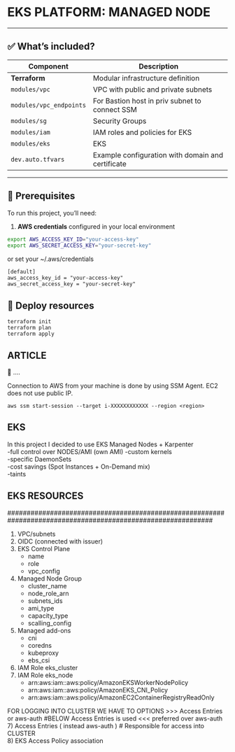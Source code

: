 #  EKS PLATFORM: MANAGED NODE

---

## ✅ What’s included?

| Component                   |  Description                                      |
|-----------------------------|---------------------------------------------------|
| **Terraform**               | Modular infrastructure definition                 |
| `modules/vpc`               | VPC with public and private subnets               |
| `modules/vpc_endpoints`     | For Bastion host in priv subnet to connect SSM    |
| `modules/sg`                | Security Groups                                   |
| `modules/iam`               | IAM roles and policies for EKS                    |
| `modules/eks`               | EKS                                               |
| `dev.auto.tfvars`           | Example configuration with domain and certificate |

---

## 🔧 Prerequisites

To run this project, you’ll need:

1. **AWS credentials** configured in your local environment    

```bash
export AWS_ACCESS_KEY_ID="your-access-key"
export AWS_SECRET_ACCESS_KEY="your-secret-key"
```

or set your ~/.aws/credentials  
```
[default]
aws_access_key_id = "your-access-key"
aws_secret_access_key = "your-secret-key"
```

## 🚀 Deploy resources  

```
terraform init
terraform plan
terraform apply
```

## ARTICLE  #########################################################################################################

🚀 ....

Connection to AWS from your machine is done by using SSM Agent. EC2 does not use public IP.
```
aws ssm start-session --target i-XXXXXXXXXXXX --region <region>
```

## EKS  #############################################################################################################
In this project I decided to use EKS Managed Nodes + Karpenter  
-full control over NODES/AMI (own AMI)
-custom kernels  
-specific DaemonSets  
-cost savings (Spot Instances + On-Demand mix)  
-taints  

## EKS RESOURCES  
#############################################################################################################
1) VPC/subnets  
1) OIDC  (connected with issuer)  
2) EKS Control Plane  
    - name  
    - role  
    - vpc_config  
4) Managed Node Group  
    - cluster_name  
    - node_role_arn  
    - subnets_ids  
    - ami_type  
    - capacity_type  
    - scalling_config  
6) Managed add-ons  
    - cni  
    - coredns  
    - kubeproxy  
    - ebs_csi  
7) IAM Role eks_cluster  
8) IAM Role eks_node  
   - arn:aws:iam::aws:policy/AmazonEKSWorkerNodePolicy  
   - arn:aws:iam::aws:policy/AmazonEKS_CNI_Policy  
   - arn:aws:iam::aws:policy/AmazonEC2ContainerRegistryReadOnly

FOR LOGGING INTO CLUSTER WE HAVE TO OPTIONS >>> Access Entries or aws-auth  #BELOW Access Entries is used  <<< preferred over aws-auth  
7) Access Entries ( instead aws-auth ) # Responsible for access into CLUSTER  
8) EKS Access Policy association  


